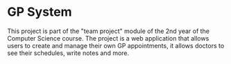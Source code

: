 # GP System  

This project is part of the "team project" module of the 2nd year of the Computer Science course. The project is a web application that allows users to create and manage their own GP appointments, it allows doctors to see their schedules, write notes and more. 


